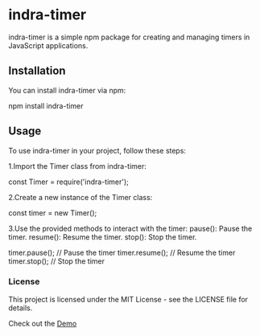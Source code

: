 # indra-timer

indra-timer is a simple npm package for creating and managing timers in JavaScript applications.

## Installation

You can install indra-timer via npm:

npm install indra-timer

## Usage

To use indra-timer in your project, follow these steps:

1.Import the Timer class from indra-timer:

const Timer = require('indra-timer');

2.Create a new instance of the Timer class:

const timer = new Timer();

3.Use the provided methods to interact with the timer:
pause(): Pause the timer.
resume(): Resume the timer.
stop(): Stop the timer.

timer.pause(); // Pause the timer
timer.resume(); // Resume the timer
timer.stop(); // Stop the timer

### License
This project is licensed under the MIT License - see the LICENSE file for details.

Check out the [Demo](https://codesandbox.io/p/github/indranilmondal901/indra-timer-package-guide/main?import=true&embed=1&layout=%257B%2522sidebarPanel%2522%253A%2522EXPLORER%2522%252C%2522rootPanelGroup%2522%253A%257B%2522direction%2522%253A%2522horizontal%2522%252C%2522contentType%2522%253A%2522UNKNOWN%2522%252C%2522type%2522%253A%2522PANEL_GROUP%2522%252C%2522id%2522%253A%2522ROOT_LAYOUT%2522%252C%2522panels%2522%253A%255B%257B%2522type%2522%253A%2522PANEL_GROUP%2522%252C%2522contentType%2522%253A%2522UNKNOWN%2522%252C%2522direction%2522%253A%2522vertical%2522%252C%2522id%2522%253A%2522cltopuavs0006356h6k21yoi3%2522%252C%2522sizes%2522%253A%255B60%252C40%255D%252C%2522panels%2522%253A%255B%257B%2522type%2522%253A%2522PANEL_GROUP%2522%252C%2522contentType%2522%253A%2522EDITOR%2522%252C%2522direction%2522%253A%2522horizontal%2522%252C%2522id%2522%253A%2522EDITOR%2522%252C%2522panels%2522%253A%255B%257B%2522type%2522)


